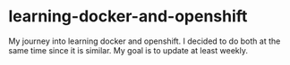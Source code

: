 # learning-docker-and-openshift
My journey into learning docker and openshift. I decided to do both at the same time since it is similar. My goal is to update at least weekly. 
